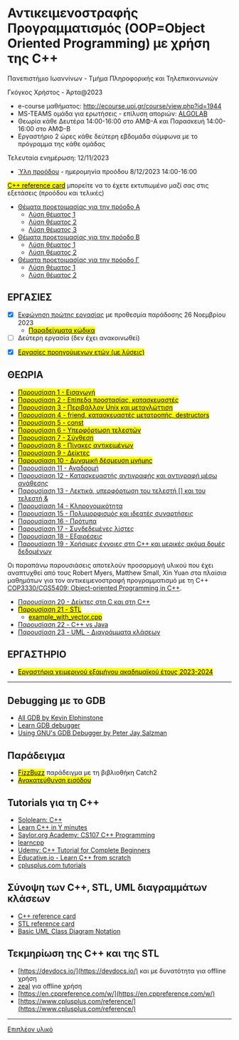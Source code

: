 # Αντικειμενοστραφής Προγραμματισμός (OOP=Object Oriented Programming) με χρήση της C++

  Πανεπιστήμιο Ιωαννίνων - Τμήμα Πληροφορικής και Τηλεπικοινωνιών
  
  Γκόγκος Χρήστος - Άρτα@2023

* e-course μαθήματος: <http://ecourse.uoi.gr/course/view.php?id=1944>
* MS-TEAMS ομάδα για ερωτήσεις - επίλυση αποριών: [ALGOLAB](https://teams.microsoft.com/l/team/19%3aHZIk7QkU5PRruBdkoIZDjqV5CqoWCdKccau1I_PcH-Q1%40thread.tacv2/conversations?groupId=45b4816f-3d33-4c1f-a164-8b499330c1d1&tenantId=08bea52a-5ad3-4627-9549-5ff3a65676be)
* Θεωρία κάθε Δευτέρα 14:00-16:00 στο ΑΜΦ-Α και Παρασκευή 14:00-16:00 στο ΑΜΦ-Β
* Εργαστήριο 2 ώρες κάθε δεύτερη εβδομάδα σύμφωνα με το πρόγραμμα της κάθε ομάδας

Τελευταία ενημέρωση: 12/11/2023

* [Ύλη προόδου](./proodos-20231208.md) - ημερομηνία προόδου 8/12/2023 14:00-16:00

<!-- **Τελική εξέταση στις 7/6/2022**-->

[<mark>C++ reference card</mark>](./resources/Cpp_refcard.pdf) μπορείτε να το έχετε εκτυπωμένο μαζί σας στις εξετάσεις (προόδου και τελικές)

<!-- [<mark>Ύλη</mark>](./final-202201.md) -->

<!-- * [<mark>Θέματα γενικής επανάληψης</mark>](./recitation/recitation.md) -->
* [Θέματα προετοιμασίας για την πρόοδο Α](./preparation/proodos.pdf)
  * [Λύση θέματος 1](./preparation/prepare01.cpp)
  * [Λύση θέματος 2](./preparation/prepare02.cpp)
  * [Λύση θέματος 3](./preparation/prepare03.cpp)
* [Θέματα προετοιμασίας για την πρόοδο Β](./preparation/20190415_proodos_a.pdf)
  * [Λύση θέματος 1](./preparation/proodos20190415a_1.cpp)
  * [Λύση θέματος 2](./preparation/proodos20190415a_2.cpp)
* [Θέματα προετοιμασίας για την πρόοδο Γ](./preparation/20190415_proodos_b.pdf)
  * [Λύση θέματος 1](./preparation/proodos20190415b_1.cpp)
  * [Λύση θέματος 2](./preparation/proodos20190415b_2.cpp)
<!-- * [Θέματα προετοιμασίας Δ](./preparation/telikes.pdf)
  * [Λύση θέματος 1](./preparation/prepare04.cpp)
  * [Λύση θέματος 2](./preparation/prepare09.cpp)
  * [Λύση θέματος 3](./preparation/prepare05.cpp)
  * [Λύση θέματος 4](./preparation/prepare06.cpp)
  * [Λύση θέματος 5](./preparation/prepare07.cpp)
* [<mark>Προσομοίωση εξετάσεων</mark>](./preparation/20220120%20-%20ΠΡΟΣΟΜΟΙΩΣΗ%20ΕΞΕΤΑΣΗΣ.pdf)
  * [Λύση θέματος 1](./preparation/prepare20220120_q1.cpp)
  * [Λύση θέματος 2a](./preparation/prepare20220120_q2a.cpp)
  * [Λύση θέματος 2b](./preparation/prepare20220120_q2b.cpp)
  * [Λύση θέματος 2c](./preparation/prepare20220120_q2c.cpp)
  * [Λύση θέματος 3](./preparation/prepare20220120_q3.cpp) -->

## ΕΡΓΑΣΙΕΣ

- [X] [Εκφώνηση πρώτης εργασίας](./2023f_project1/2023f_oop_prj1.pdf) με προθεσμία παράδοσης 26 Νοεμβρίου 2023
  - [<mark>Παραδείγματα κώδικα</mark>](./2023f_project1/README.md)
- [ ] Δεύτερη εργασία (δεν έχει ανακοινωθεί)

<!-- - [X] [Εκφώνηση πρώτης εργασίας](./2021f_project1/2021f_oop_prj1.pdf) παράδοση μέχρι ~~21/11/2021~~
  * [Σχετικά αποσπάσματα κώδικα](./2021f_project1/help/README.md)
    * [Λύση πρώτης εργασίας](./2021f_project1_sol/README.md)
- [X] [Εκφώνηση δεύτερης εργασίας](./2021f_project2/2021f_oop_prj2.pdf) παράδοση μέχρι ~~18/12/2021~~ δόθηκε παράταση μέχρι ~~23/12/2021~~
  * [Μεταγλώττιση εφαρμογής με wxWidgets από τη γραμμή εντολών](https://vasnastos.github.io/OOP/wxwidgets.html)
  * [Μεταγλώττιση εφαρμογής με wxWidgets από από το Visual Studio 2022](https://vasnastos.github.io/OOP/wxwidgets_vs)
  * [Λύση δεύτερης εργασίας](https://vasnastos.github.io/OOP/assignment_2_solution)
* [X] [Εκφώνηση τρίτης εργασίας](./2021f_project3/2021f_oop_prj3.pdf) παράδοση μέχρι ~~21/1/2022~~
  * [Λύση τρίτης εργασίας](https://vasnastos.github.io/OOP/assignment_3_solution) -->


- [X] [<mark>Εργασίες προηγούμενων ετών (με λύσεις)</mark>](./past_projects.md)

## ΘΕΩΡΙΑ

* [<mark>Παρουσίαση 1 - Εισαγωγή</mark>](./OOP1.pdf)
* [<mark>Παρουσίαση 2 - Επίπεδα προστασίας, κατασκευαστές</mark>](./OOP2.pdf)
* [<mark>Παρουσίαση 3 - Περιβάλλον Unix και μεταγλώττιση</mark>](./OOP3.pdf)
* [<mark>Παρουσίαση 4 - friend, κατασκευαστές μετατροπής, destructors</mark>](./OOP4.pdf)
* [<mark>Παρουσίαση 5 - const</mark>](./OOP5.pdf)
* [<mark>Παρουσίαση 6 - Υπερφόρτωση τελεστών</mark>](./OOP6.pdf)
* [<mark>Παρουσίαση 7 - Σύνθεση</mark>](./OOP7.pdf)
* [<mark>Παρουσίαση 8 - Πίνακες αντικειμένων</mark>](./OOP8.pdf)
* [<mark>Παρουσίαση 9 - Δείκτες</mark>](./OOP9.pdf)
* [<mark>Παρουσίαση 10 - Δυναμική δέσμευση μνήμης</mark>](./OOP10.pdf)
* [Παρουσίαση 11 - Αναδρομή](./OOP11.pdf)
* [Παρουσίαση 12 - Κατασκευαστής αντιγραφής και αντιγραφή μέσω ανάθεσης](./OOP12.pdf)
* [Παρουσίαση 13 - Λεκτικά, υπερφόρτωση του τελεστή [] και του τελεστή &](./OOP13.pdf)
* [Παρουσίαση 14 - Κληρονομικότητα](./OOP14.pdf)
* [Παρουσίαση 15 - Πολυμορφισμός και ιδεατές συναρτήσεις](./OOP15.pdf)
* [Παρουσίαση 16 - Πρότυπα](./OOP16.pdf)
* [Παρουσίαση 17 - Συνδεδεμένες λίστες](./OOP17.pdf)
* [Παρουσίαση 18 - Εξαιρέσεις](./OOP18.pdf)
* [Παρουσίαση 19 - Χρήσιμες έννοιες στη C++ και μερικές ακόμα δομές δεδομένων](./OOP19.pdf)
  
Οι παραπάνω παρουσιάσεις αποτελούν προσαρμογή υλικού που έχει αναπτυχθεί από τους Robert Myers, Matthew Small, Xin Yuan στα πλαίσια μαθημάτων για τον αντικειμενοστραφή προγραμματισμό με τη C++ [COP3330/CGS5409: Object-oriented Programming in C++](http://www.cs.fsu.edu/~xyuan/cop3330/).

* [Παρουσίαση 20 - Δείκτες στη C και στη C++](https://github.com/chgogos/ceteiep_dsa/blob/master/appendix_pointers/Pointers%20in%20C%20and%20C%2B%2B.pdf) 
* [<mark>Παρουσίαση 21 - STL</mark>](./STL.pdf)
  * [<mark>example_with_vector.cpp</mark>](./cpp_playground//ex046/example_with_vector.cpp)
* [Παρουσίαση 22 - C++ vs Java](./C++%20vs%20Java.pdf)
* [Παρουσίαση 23 - UML - Διαγράμματα κλάσεων](./UML.pdf)
  
## ΕΡΓΑΣΤΗΡΙΟ

* [<mark>Εργαστήρια χειμερινού εξαμήνου ακαδημαϊκού έτους 2023-2024</mark>](./lab2023-2024f/README.md)

---

## Debugging με το GDB

* [All GDB by Kevin Elphinstone](https://www.cse.unsw.edu.au/~learn/debugging/modules/all_gdb/)
* [Learn GDB debugger](https://www.bitdegree.org/learn/gdb-debugger)
* [Using GNU's GDB Debugger by Peter Jay Salzman](http://www.dirac.org/linux/gdb/)

## Παράδειγμα 

* [<mark>FizzBuzz</mark>](./catch2_examples/fizzbuzz/README.md) παράδειγμα με τη βιβλιοθήκη Catch2
* [<mark>Ανακατεύθυνση εισόδου</mark>](./cpp_playground/ex112/README.md) 

## Tutorials για τη C++

* [Sololearn: C++](https://www.sololearn.com/Play/CPlusPlus)
* [Learn C++ in Y minutes](https://learnxinyminutes.com/docs/c++/)
* [Saylor.org Academy: CS107 C++ Programming](https://learn.saylor.org/course/view.php?id=65)
* [learncpp](https://www.learncpp.com/)
* [Udemy: C++ Tutorial for Complete Beginners](https://www.udemy.com/course/free-learn-c-tutorial-beginners/)
* [Educative.io - Learn C++ from scratch](https://www.educative.io/courses/learn-cpp-from-scratch)
* [cplusplus.com tutorials](http://www.cplusplus.com/doc/tutorial/)

## Σύνοψη των C++, STL, UML διαγραμμάτων κλάσεων 

* [C++ reference card](./resources/Cpp_refcard.pdf)
* [STL reference card](./resources/stlqr-a4-1.33.pdf)
* [Basic UML Class Diagram Notation](./resources/UMLNotationSummary.pdf)

## Τεκμηρίωση της C++ και της STL

* [https://devdocs.io/](https://devdocs.io/) και με δυνατότητα για offline χρήση
* [zeal](https://zealdocs.org/) για offline χρήση
* [https://en.cppreference.com/w/](https://en.cppreference.com/w/)
* [https://www.cplusplus.com/reference/](https://www.cplusplus.com/reference/)

---

[Επιπλέον υλικό](./more_resources.md)